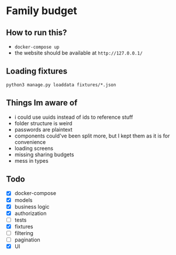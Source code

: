 # Family budget

## How to run this?
* `docker-compose up`
* the website should be available at `http://127.0.0.1/`

## Loading fixtures
`python3 manage.py loaddata fixtures/*.json`

## Things Im aware of
* i could use uuids instead of ids to reference stuff
* folder structure is weird
* passwords are plaintext
* components could've been split more, but I kept them as it is for convenience
* loading screens
* missing sharing budgets
* mess in types

## Todo
- [x] docker-compose
- [x] models
- [x] business logic
- [x] authorization
- [ ] tests
- [x] fixtures
- [ ] filtering
- [ ] pagination
- [x] UI